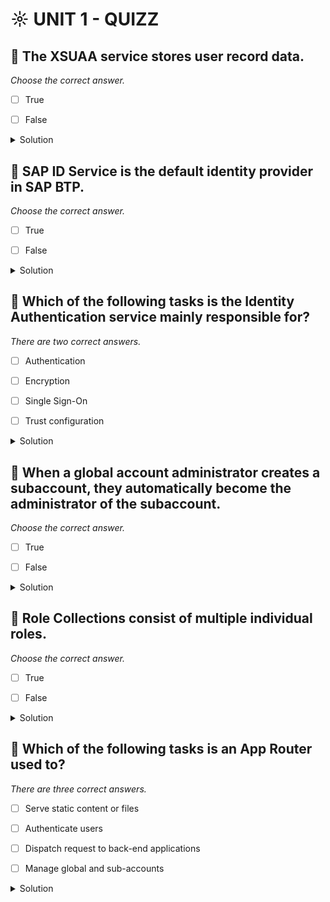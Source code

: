 # ☼ UNIT 1 - QUIZZ

## :small_red_triangle_down: The XSUAA service stores user record data.

_Choose the correct answer._

- [ ] True

- [ ] False

<details>
  <summary>Solution</summary>

- [ ] True

- [ ] False

</details>

## :small_red_triangle_down: SAP ID Service is the default identity provider in SAP BTP.

_Choose the correct answer._

- [ ] True

- [ ] False

<details>
  <summary>Solution</summary>

- [ ] True

- [ ] False

</details>

## :small_red_triangle_down: Which of the following tasks is the Identity Authentication service mainly responsible for?

_There are two correct answers._

- [ ] Authentication

- [ ] Encryption

- [ ] Single Sign-On

- [ ] Trust configuration

<details>
  <summary>Solution</summary>

- [ ] Authentication

- [ ] Encryption

- [ ] Single Sign-On

- [ ] Trust configuration

</details>

## :small_red_triangle_down: When a global account administrator creates a subaccount, they automatically become the administrator of the subaccount.

_Choose the correct answer._

- [ ] True

- [ ] False

<details>
  <summary>Solution</summary>

- [ ] True

- [ ] False

</details>

## :small_red_triangle_down: Role Collections consist of multiple individual roles.

_Choose the correct answer._

- [ ] True

- [ ] False

<details>
  <summary>Solution</summary>

- [ ] True

- [ ] False

</details>

## :small_red_triangle_down: Which of the following tasks is an App Router used to?

_There are three correct answers._

- [ ] Serve static content or files

- [ ] Authenticate users

- [ ] Dispatch request to back-end applications

- [ ] Manage global and sub-accounts

<details>
  <summary>Solution</summary>

- [ ] Serve static content or files

- [ ] Authenticate users

- [ ] Dispatch request to back-end applications

- [ ] Manage global and sub-accounts

</details>
